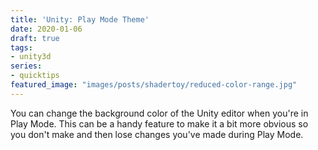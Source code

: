 ```yaml
---
title: 'Unity: Play Mode Theme'
date: 2020-01-06
draft: true
tags:
- unity3d
series:
- quicktips
featured_image: "images/posts/shadertoy/reduced-color-range.jpg"
---
```


You can change the background color of the Unity editor when you're in Play Mode. This can be a handy feature to make it a bit more obvious so you don't make and then lose changes you've made during Play Mode.